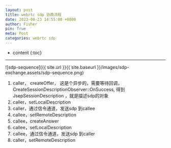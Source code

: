 ```yaml
---
layout: post
title: webrtc sdp 协商流程
date: 2023-08-23 14:55:00 +0800
author: Fisher
pin: True
meta: Post
categories: webrtc sdp
---
```



* content
{:toc}

---

![sdp-sequence]({{ site.url }}{{ site.baseurl }}/images/sdp-exchange.assets/sdp-sequence.png)

1. caller， createOffer， 这是个异步的，需要等待回调，CreateSessionDescriptionObserver::OnSuccess, 得到JsepSessionDescription ，就是描述sdp的对象
2. caller，setLocalDescription
3. caller，通过信令通道，发送sdp 到callee
4. callee，setRemoteDescription
5. callee，createAnswer
6. callee，setLocalDescription
7. callee，通过信令通道，发送sdp 到caller
8. caller，setRemoteDescription